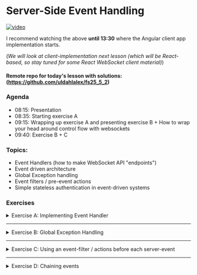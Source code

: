 
# Server-Side Event Handling

[![video](https://img.youtube.com/vi/nKCCoZmV2ls/0.jpg)](https://youtu.be/nKCCoZmV2ls)

I recommend watching the above **until 13:30** where the Angular client app implementation starts. 

(*We will look at client-implementation next lesson (which will be React-based, so stay tuned for some React WebSocket client material)*)

#### Remote repo for today's lesson with solutions: (https://github.com/uldahlalex/fs25_5_2)



### Agenda

- 08:15: Presentation
- 08:35: Starting exercise A
- 09:15: Wrapping up exercise A and presenting exercise B + How to wrap your head around control flow with websockets
- 09:40: Exercise B + C

### Topics:

- Event Handlers (how to make WebSocket API "endpoints")
- Event driven architecture
- Global Exception handling
- Event filters / pre-event actions
- Simple stateless authentication in event-driven systems


### Exercises


<!-- #region ex A -->

<details>
    <summary>Exercise A: Implementing Event Handler</summary>


<div style="margin: 20px; padding: 5px;  box-shadow: 10px 10px 10px grey;">


#### Task
The WebSocket API should be able to trigger different server events based on an "eventType" property in the JSON DTO sent to the API.
The goal is: **Send a DTO to the API representing some sort of chat message**. The API must the send a **success message back to the client** AND **broadcast the message to all other clients**.

#### Instructions

I recommend you follow the instructions in this documentation to set up an event handler thus making the API capable of having different "events": [LINK](https://github.com/uldahlalex/uldahlalex.websocket.boilerplate/blob/master/README.md) 

Building the event handlers is based on the today's video material, so if you want a live demo, you can watch the video first.

#### How to test it:

You can test the API with the Postman Desktop client. I have an example WebSocket connection + message in my Fullstack 2025 workspace: https://www.postman.com/uldahlalexteam/fullstack-2025-workspace/ws-raw-request/678e3e5669c951396fd62e94

This should be the result:
![image.png](image.png)


</div>
</details>

<!-- #endregion ex A -->
_________

<!-- #region ex B -->

<details>
    <summary>Exercise B: Global Exception Handling</summary>


<div style="margin: 20px; padding: 5px;  box-shadow: 10px 10px 10px grey;">

#### Task
Make a global exception handler by wrapping the "CallEventHandler()" method call in a try-catch block. The exception handler should be capable of the following:
- Returning a response DTO to the appropriate client
- Logging relevant details server-side

#### Instructions

*...To be published*

#### How to test it:

*...To be published*


</div>
</details>

<!-- #endregion ex B -->
_________

<!-- #region ex C -->

<details>
    <summary>Exercise C: Using an event-filter / actions before each server-event</summary>


<div style="margin: 20px; padding: 5px;  box-shadow: 10px 10px 10px grey;">


### Exercise C is to be published soon...



</div>
</details>

<!-- #endregion ex C -->


_______


<!-- #region ex D -->

<details>
    <summary>Exercise D: Chaining events</summary>


<div style="margin: 20px; padding: 5px;  box-shadow: 10px 10px 10px grey;">


### Exercise D is to be published soon...



</div>
</details>

<!-- #endregion ex D -->
